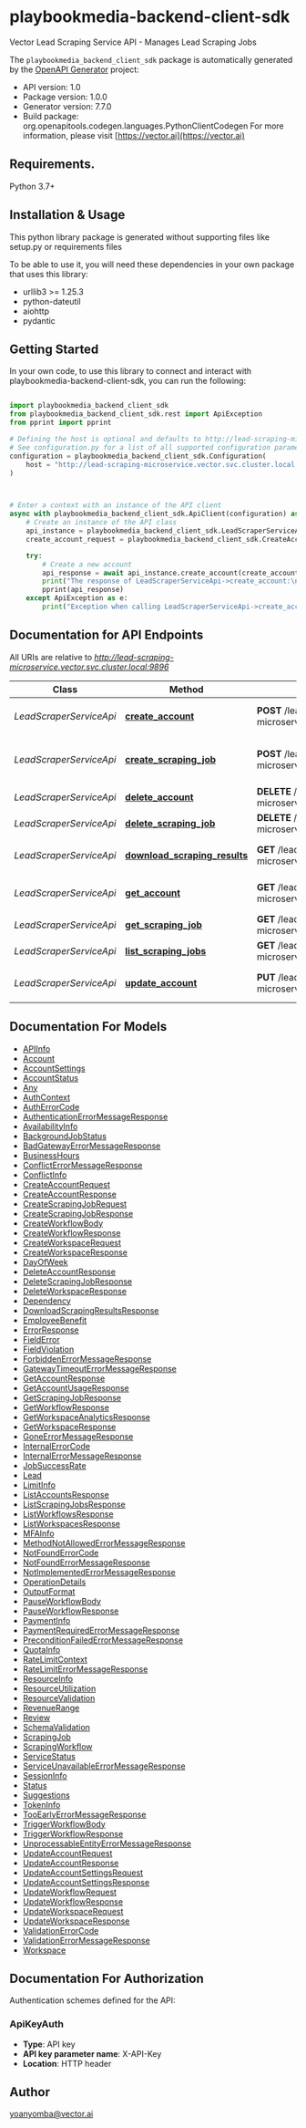 # playbookmedia-backend-client-sdk
Vector Lead Scraping Service API - Manages Lead Scraping Jobs

The `playbookmedia_backend_client_sdk` package is automatically generated by the [OpenAPI Generator](https://openapi-generator.tech) project:

- API version: 1.0
- Package version: 1.0.0
- Generator version: 7.7.0
- Build package: org.openapitools.codegen.languages.PythonClientCodegen
For more information, please visit [https://vector.ai](https://vector.ai)

## Requirements.

Python 3.7+

## Installation & Usage

This python library package is generated without supporting files like setup.py or requirements files

To be able to use it, you will need these dependencies in your own package that uses this library:

* urllib3 >= 1.25.3
* python-dateutil
* aiohttp
* pydantic

## Getting Started

In your own code, to use this library to connect and interact with playbookmedia-backend-client-sdk,
you can run the following:

```python

import playbookmedia_backend_client_sdk
from playbookmedia_backend_client_sdk.rest import ApiException
from pprint import pprint

# Defining the host is optional and defaults to http://lead-scraping-microservice.vector.svc.cluster.local:9896
# See configuration.py for a list of all supported configuration parameters.
configuration = playbookmedia_backend_client_sdk.Configuration(
    host = "http://lead-scraping-microservice.vector.svc.cluster.local:9896"
)



# Enter a context with an instance of the API client
async with playbookmedia_backend_client_sdk.ApiClient(configuration) as api_client:
    # Create an instance of the API class
    api_instance = playbookmedia_backend_client_sdk.LeadScraperServiceApi(api_client)
    create_account_request = playbookmedia_backend_client_sdk.CreateAccountRequest() # CreateAccountRequest | 

    try:
        # Create a new account
        api_response = await api_instance.create_account(create_account_request)
        print("The response of LeadScraperServiceApi->create_account:\n")
        pprint(api_response)
    except ApiException as e:
        print("Exception when calling LeadScraperServiceApi->create_account: %s\n" % e)

```

## Documentation for API Endpoints

All URIs are relative to *http://lead-scraping-microservice.vector.svc.cluster.local:9896*

Class | Method | HTTP request | Description
------------ | ------------- | ------------- | -------------
*LeadScraperServiceApi* | [**create_account**](playbookmedia_backend_client_sdk/docs/LeadScraperServiceApi.md#create_account) | **POST** /lead-scraper-microservice/api/v1/accounts | Create a new account
*LeadScraperServiceApi* | [**create_scraping_job**](playbookmedia_backend_client_sdk/docs/LeadScraperServiceApi.md#create_scraping_job) | **POST** /lead-scraper-microservice/api/v1/jobs | Create a new job scraping task
*LeadScraperServiceApi* | [**delete_account**](playbookmedia_backend_client_sdk/docs/LeadScraperServiceApi.md#delete_account) | **DELETE** /lead-scraper-microservice/api/v1/accounts/{id} | Delete account
*LeadScraperServiceApi* | [**delete_scraping_job**](playbookmedia_backend_client_sdk/docs/LeadScraperServiceApi.md#delete_scraping_job) | **DELETE** /lead-scraper-microservice/api/v1/jobs/{jobId} | Delete a specific job
*LeadScraperServiceApi* | [**download_scraping_results**](playbookmedia_backend_client_sdk/docs/LeadScraperServiceApi.md#download_scraping_results) | **GET** /lead-scraper-microservice/api/v1/jobs/{jobId}/download | Download job results as CSV
*LeadScraperServiceApi* | [**get_account**](playbookmedia_backend_client_sdk/docs/LeadScraperServiceApi.md#get_account) | **GET** /lead-scraper-microservice/api/v1/accounts/{id} | Get account details
*LeadScraperServiceApi* | [**get_scraping_job**](playbookmedia_backend_client_sdk/docs/LeadScraperServiceApi.md#get_scraping_job) | **GET** /lead-scraper-microservice/api/v1/jobs/{jobId} | Get a specific job
*LeadScraperServiceApi* | [**list_scraping_jobs**](playbookmedia_backend_client_sdk/docs/LeadScraperServiceApi.md#list_scraping_jobs) | **GET** /lead-scraper-microservice/api/v1/jobs | Get all jobs
*LeadScraperServiceApi* | [**update_account**](playbookmedia_backend_client_sdk/docs/LeadScraperServiceApi.md#update_account) | **PUT** /lead-scraper-microservice/api/v1/accounts | Update account details


## Documentation For Models

 - [APIInfo](playbookmedia_backend_client_sdk/docs/APIInfo.md)
 - [Account](playbookmedia_backend_client_sdk/docs/Account.md)
 - [AccountSettings](playbookmedia_backend_client_sdk/docs/AccountSettings.md)
 - [AccountStatus](playbookmedia_backend_client_sdk/docs/AccountStatus.md)
 - [Any](playbookmedia_backend_client_sdk/docs/Any.md)
 - [AuthContext](playbookmedia_backend_client_sdk/docs/AuthContext.md)
 - [AuthErrorCode](playbookmedia_backend_client_sdk/docs/AuthErrorCode.md)
 - [AuthenticationErrorMessageResponse](playbookmedia_backend_client_sdk/docs/AuthenticationErrorMessageResponse.md)
 - [AvailabilityInfo](playbookmedia_backend_client_sdk/docs/AvailabilityInfo.md)
 - [BackgroundJobStatus](playbookmedia_backend_client_sdk/docs/BackgroundJobStatus.md)
 - [BadGatewayErrorMessageResponse](playbookmedia_backend_client_sdk/docs/BadGatewayErrorMessageResponse.md)
 - [BusinessHours](playbookmedia_backend_client_sdk/docs/BusinessHours.md)
 - [ConflictErrorMessageResponse](playbookmedia_backend_client_sdk/docs/ConflictErrorMessageResponse.md)
 - [ConflictInfo](playbookmedia_backend_client_sdk/docs/ConflictInfo.md)
 - [CreateAccountRequest](playbookmedia_backend_client_sdk/docs/CreateAccountRequest.md)
 - [CreateAccountResponse](playbookmedia_backend_client_sdk/docs/CreateAccountResponse.md)
 - [CreateScrapingJobRequest](playbookmedia_backend_client_sdk/docs/CreateScrapingJobRequest.md)
 - [CreateScrapingJobResponse](playbookmedia_backend_client_sdk/docs/CreateScrapingJobResponse.md)
 - [CreateWorkflowBody](playbookmedia_backend_client_sdk/docs/CreateWorkflowBody.md)
 - [CreateWorkflowResponse](playbookmedia_backend_client_sdk/docs/CreateWorkflowResponse.md)
 - [CreateWorkspaceRequest](playbookmedia_backend_client_sdk/docs/CreateWorkspaceRequest.md)
 - [CreateWorkspaceResponse](playbookmedia_backend_client_sdk/docs/CreateWorkspaceResponse.md)
 - [DayOfWeek](playbookmedia_backend_client_sdk/docs/DayOfWeek.md)
 - [DeleteAccountResponse](playbookmedia_backend_client_sdk/docs/DeleteAccountResponse.md)
 - [DeleteScrapingJobResponse](playbookmedia_backend_client_sdk/docs/DeleteScrapingJobResponse.md)
 - [DeleteWorkspaceResponse](playbookmedia_backend_client_sdk/docs/DeleteWorkspaceResponse.md)
 - [Dependency](playbookmedia_backend_client_sdk/docs/Dependency.md)
 - [DownloadScrapingResultsResponse](playbookmedia_backend_client_sdk/docs/DownloadScrapingResultsResponse.md)
 - [EmployeeBenefit](playbookmedia_backend_client_sdk/docs/EmployeeBenefit.md)
 - [ErrorResponse](playbookmedia_backend_client_sdk/docs/ErrorResponse.md)
 - [FieldError](playbookmedia_backend_client_sdk/docs/FieldError.md)
 - [FieldViolation](playbookmedia_backend_client_sdk/docs/FieldViolation.md)
 - [ForbiddenErrorMessageResponse](playbookmedia_backend_client_sdk/docs/ForbiddenErrorMessageResponse.md)
 - [GatewayTimeoutErrorMessageResponse](playbookmedia_backend_client_sdk/docs/GatewayTimeoutErrorMessageResponse.md)
 - [GetAccountResponse](playbookmedia_backend_client_sdk/docs/GetAccountResponse.md)
 - [GetAccountUsageResponse](playbookmedia_backend_client_sdk/docs/GetAccountUsageResponse.md)
 - [GetScrapingJobResponse](playbookmedia_backend_client_sdk/docs/GetScrapingJobResponse.md)
 - [GetWorkflowResponse](playbookmedia_backend_client_sdk/docs/GetWorkflowResponse.md)
 - [GetWorkspaceAnalyticsResponse](playbookmedia_backend_client_sdk/docs/GetWorkspaceAnalyticsResponse.md)
 - [GetWorkspaceResponse](playbookmedia_backend_client_sdk/docs/GetWorkspaceResponse.md)
 - [GoneErrorMessageResponse](playbookmedia_backend_client_sdk/docs/GoneErrorMessageResponse.md)
 - [InternalErrorCode](playbookmedia_backend_client_sdk/docs/InternalErrorCode.md)
 - [InternalErrorMessageResponse](playbookmedia_backend_client_sdk/docs/InternalErrorMessageResponse.md)
 - [JobSuccessRate](playbookmedia_backend_client_sdk/docs/JobSuccessRate.md)
 - [Lead](playbookmedia_backend_client_sdk/docs/Lead.md)
 - [LimitInfo](playbookmedia_backend_client_sdk/docs/LimitInfo.md)
 - [ListAccountsResponse](playbookmedia_backend_client_sdk/docs/ListAccountsResponse.md)
 - [ListScrapingJobsResponse](playbookmedia_backend_client_sdk/docs/ListScrapingJobsResponse.md)
 - [ListWorkflowsResponse](playbookmedia_backend_client_sdk/docs/ListWorkflowsResponse.md)
 - [ListWorkspacesResponse](playbookmedia_backend_client_sdk/docs/ListWorkspacesResponse.md)
 - [MFAInfo](playbookmedia_backend_client_sdk/docs/MFAInfo.md)
 - [MethodNotAllowedErrorMessageResponse](playbookmedia_backend_client_sdk/docs/MethodNotAllowedErrorMessageResponse.md)
 - [NotFoundErrorCode](playbookmedia_backend_client_sdk/docs/NotFoundErrorCode.md)
 - [NotFoundErrorMessageResponse](playbookmedia_backend_client_sdk/docs/NotFoundErrorMessageResponse.md)
 - [NotImplementedErrorMessageResponse](playbookmedia_backend_client_sdk/docs/NotImplementedErrorMessageResponse.md)
 - [OperationDetails](playbookmedia_backend_client_sdk/docs/OperationDetails.md)
 - [OutputFormat](playbookmedia_backend_client_sdk/docs/OutputFormat.md)
 - [PauseWorkflowBody](playbookmedia_backend_client_sdk/docs/PauseWorkflowBody.md)
 - [PauseWorkflowResponse](playbookmedia_backend_client_sdk/docs/PauseWorkflowResponse.md)
 - [PaymentInfo](playbookmedia_backend_client_sdk/docs/PaymentInfo.md)
 - [PaymentRequiredErrorMessageResponse](playbookmedia_backend_client_sdk/docs/PaymentRequiredErrorMessageResponse.md)
 - [PreconditionFailedErrorMessageResponse](playbookmedia_backend_client_sdk/docs/PreconditionFailedErrorMessageResponse.md)
 - [QuotaInfo](playbookmedia_backend_client_sdk/docs/QuotaInfo.md)
 - [RateLimitContext](playbookmedia_backend_client_sdk/docs/RateLimitContext.md)
 - [RateLimitErrorMessageResponse](playbookmedia_backend_client_sdk/docs/RateLimitErrorMessageResponse.md)
 - [ResourceInfo](playbookmedia_backend_client_sdk/docs/ResourceInfo.md)
 - [ResourceUtilization](playbookmedia_backend_client_sdk/docs/ResourceUtilization.md)
 - [ResourceValidation](playbookmedia_backend_client_sdk/docs/ResourceValidation.md)
 - [RevenueRange](playbookmedia_backend_client_sdk/docs/RevenueRange.md)
 - [Review](playbookmedia_backend_client_sdk/docs/Review.md)
 - [SchemaValidation](playbookmedia_backend_client_sdk/docs/SchemaValidation.md)
 - [ScrapingJob](playbookmedia_backend_client_sdk/docs/ScrapingJob.md)
 - [ScrapingWorkflow](playbookmedia_backend_client_sdk/docs/ScrapingWorkflow.md)
 - [ServiceStatus](playbookmedia_backend_client_sdk/docs/ServiceStatus.md)
 - [ServiceUnavailableErrorMessageResponse](playbookmedia_backend_client_sdk/docs/ServiceUnavailableErrorMessageResponse.md)
 - [SessionInfo](playbookmedia_backend_client_sdk/docs/SessionInfo.md)
 - [Status](playbookmedia_backend_client_sdk/docs/Status.md)
 - [Suggestions](playbookmedia_backend_client_sdk/docs/Suggestions.md)
 - [TokenInfo](playbookmedia_backend_client_sdk/docs/TokenInfo.md)
 - [TooEarlyErrorMessageResponse](playbookmedia_backend_client_sdk/docs/TooEarlyErrorMessageResponse.md)
 - [TriggerWorkflowBody](playbookmedia_backend_client_sdk/docs/TriggerWorkflowBody.md)
 - [TriggerWorkflowResponse](playbookmedia_backend_client_sdk/docs/TriggerWorkflowResponse.md)
 - [UnprocessableEntityErrorMessageResponse](playbookmedia_backend_client_sdk/docs/UnprocessableEntityErrorMessageResponse.md)
 - [UpdateAccountRequest](playbookmedia_backend_client_sdk/docs/UpdateAccountRequest.md)
 - [UpdateAccountResponse](playbookmedia_backend_client_sdk/docs/UpdateAccountResponse.md)
 - [UpdateAccountSettingsRequest](playbookmedia_backend_client_sdk/docs/UpdateAccountSettingsRequest.md)
 - [UpdateAccountSettingsResponse](playbookmedia_backend_client_sdk/docs/UpdateAccountSettingsResponse.md)
 - [UpdateWorkflowRequest](playbookmedia_backend_client_sdk/docs/UpdateWorkflowRequest.md)
 - [UpdateWorkflowResponse](playbookmedia_backend_client_sdk/docs/UpdateWorkflowResponse.md)
 - [UpdateWorkspaceRequest](playbookmedia_backend_client_sdk/docs/UpdateWorkspaceRequest.md)
 - [UpdateWorkspaceResponse](playbookmedia_backend_client_sdk/docs/UpdateWorkspaceResponse.md)
 - [ValidationErrorCode](playbookmedia_backend_client_sdk/docs/ValidationErrorCode.md)
 - [ValidationErrorMessageResponse](playbookmedia_backend_client_sdk/docs/ValidationErrorMessageResponse.md)
 - [Workspace](playbookmedia_backend_client_sdk/docs/Workspace.md)


<a id="documentation-for-authorization"></a>
## Documentation For Authorization


Authentication schemes defined for the API:
<a id="ApiKeyAuth"></a>
### ApiKeyAuth

- **Type**: API key
- **API key parameter name**: X-API-Key
- **Location**: HTTP header


## Author

yoanyomba@vector.ai


